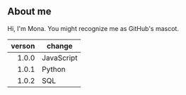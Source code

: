 ## About me

Hi, I'm Mona. You might recognize me as GitHub's mascot.

| verson | change   |
|------:|-----------|
| 1.0.0 | JavaScript|
| 1.0.1 | Python    |
| 1.0.2 | SQL       |
